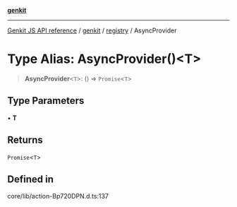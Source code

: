 [**genkit**](../../README.md)

***

[Genkit JS API reference](../../../README.md) / [genkit](../../README.md) / [registry](../README.md) / AsyncProvider

# Type Alias: AsyncProvider()\<T\>

> **AsyncProvider**\<`T`\>: () => `Promise`\<`T`\>

## Type Parameters

• **T**

## Returns

`Promise`\<`T`\>

## Defined in

core/lib/action-Bp720DPN.d.ts:137
